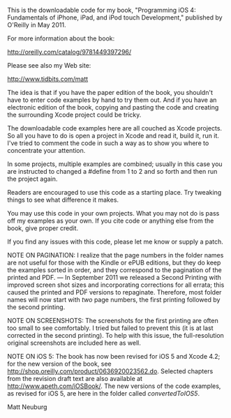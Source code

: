 This is the downloadable code for my book, "Programming iOS 4: Fundamentals of iPhone, iPad, and iPod touch Development," published by O'Reilly in May 2011.

For more information about the book:

<http://oreilly.com/catalog/9781449397296/>

Please see also my Web site:

<http://www.tidbits.com/matt>

The idea is that if you have the paper edition of the book, you shouldn't have to enter code examples by hand to try them out. And if you have an electronic edition of the book, copying and pasting the code and creating the surrounding Xcode project could be tricky.

The downloadable code examples here are all couched as Xcode projects. So all you have to do is open a project in Xcode and read it, build it, run it. I've tried to comment the code in such a way as to show you where to concentrate your attention.

In some projects, multiple examples are combined; usually in this case you are instructed to changed a #define from 1 to 2 and so forth and then run the project again.

Readers are encouraged to use this code as a starting place. Try tweaking things to see what difference it makes.

You may use this code in your own projects. What you may not do is pass off my examples as your own. If you cite code or anything else from the book, give proper credit.

If you find any issues with this code, please let me know or supply a patch.

NOTE ON PAGINATION: I realize that the page numbers in the folder names are not useful for those with the Kindle or ePUB editions, but they do keep the examples sorted in order, and they correspond to the pagination of the printed and PDF. — In September 2011 we released a Second Printing with improved screen shot sizes and incorporating corrections for all errata; this caused the printed and PDF versions to repaginate. Therefore, most folder names will now start with *two* page numbers, the first printing followed by the second printing.

NOTE ON SCREENSHOTS: The screenshots for the first printing are often too small to see comfortably. I tried but failed to prevent this (it is at last corrected in the second printing). To help with this issue, the full-resolution original screenshots are included here as well.

NOTE ON iOS 5: The book has now been revised for iOS 5 and Xcode 4.2; for the new version of the book, see <http://shop.oreilly.com/product/0636920023562.do>. Selected chapters from the revision draft text are also available at <http://www.apeth.com/iOSBook/>. The new versions of the code examples, as revised for iOS 5, are here in the folder called _convertedToIOS5_.

Matt Neuburg

